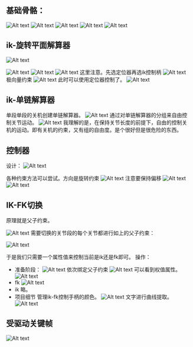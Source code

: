 ## 基础骨骼：
![Alt text](./res/Snipaste_2023-10-21_13-35-20.png)
![Alt text](./res/Snipaste_2023-10-21_13-16-12.png) 
![Alt text](./res/Snipaste_2023-10-21_13-29-49.png) 
![Alt text](./res/Snipaste_2023-10-21_13-30-02.png) 
![Alt text](./res/Snipaste_2023-10-21_13-30-33.png) 
## ik-旋转平面解算器
![Alt text](./res/Snipaste_2023-10-21_13-32-06.png)

![Alt text](./res/Snipaste_2023-10-21_13-32-25.png) 
![Alt text](./res/Snipaste_2023-10-21_13-33-10.png) 
![Alt text](./res/Snipaste_2023-10-21_13-33-25.png) 
这里注意。先选定位器再选ik控制柄
![Alt text](./res/Snipaste_2023-10-21_13-34-24.png) 
极向量约束
![Alt text](./res/Snipaste_2023-10-21_13-34-42.png) 
此时可以使用定位器控制了。
![Alt text](./res/Snipaste_2023-10-21_13-34-52.png)

## ik-单链解算器
单段单段的关机创建单链解算器。
![Alt text](./res/Snipaste_2023-10-21_13-42-24.png)
通过对单链解算器的分组来自由控制关节运动。
![Alt text](./res/Snipaste_2023-10-21_13-43-42.png)
我理解的是，在保持关节长度的前提下，自由的控制关机的运动。即有关机的约束，又有组的自由度。是个很好但是很危险的东西。

## 控制器
设计：
![Alt text](%E6%9B%B2%E7%BA%BF%E6%8E%A7%E5%88%B6%E5%99%A8%E7%88%B6%E5%AD%90%E5%85%B3%E7%B3%BB%E7%A4%BA%E6%84%8F%E5%9B%BE.svg)

各种约束方法可以尝试。方向是旋转约束
![Alt text](./res/Snipaste_2023-10-21_13-53-39.png)
注意要保持偏移
![Alt text](./res/Snipaste_2023-10-21_13-53-50.png)
![Alt text](./res/Snipaste_2023-10-21_15-14-00.png)

## IK-FK切换

原理就是父子约束。

![Alt text](%E5%A4%9A%E7%88%B6%E5%AD%90%E7%BA%A6%E6%9D%9F%E6%A8%A1%E5%9E%8B.svg)
需要切换的关节段的每个关节都进行如上的父子约束：

![Alt text](ik-fk%E5%85%B3%E8%8A%82%E4%B8%8E%E4%B8%BB%E5%85%B3%E8%8A%82%E7%88%B6%E5%AD%90%E7%BA%A6%E6%9D%9F%E7%A4%BA%E6%84%8F%E5%9B%BE.svg)

于是我们只需要一个属性值来控制当前是ik还是fk即可。
操作：
- 准备阶段：
![Alt text](./res/Snipaste_2023-10-21_15-43-56.png)
依次绑定父子约束
![Alt text](./res/Snipaste_2023-10-21_15-45-36.png)
可以看到权值属性。
![Alt text](./res/Snipaste_2023-10-21_15-46-04.png)
- fk
![Alt text](./res/Snipaste_2023-10-21_15-52-06.png)
- ik
略。
- 项目细节
管理ik-fk控制手柄的颜色。
![Alt text](./res/Snipaste_2023-10-21_16-02-25.png)
文字进行曲线提取。
![Alt text](./res/Snipaste_2023-10-21_16-08-59.png)

## 受驱动关键帧

![Alt text](Snipaste_2023-10-21_22-49-16.png)